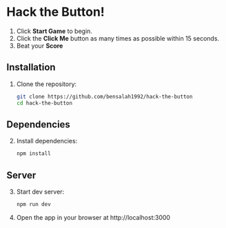 # Hack the Button!

1. Click **Start Game** to begin.
2. Click the **Click Me** button as many times as possible within 15 seconds.
3. Beat your **Score**

## Installation
1. Clone the repository:
   ```bash
   git clone https://github.com/bensalah1992/hack-the-button
   cd hack-the-button

## Dependencies
2. Install dependencies:
   ```bash
   npm install

## Server
3. Start dev server:
   ```bash
   npm run dev

4.	Open the app in your browser at http://localhost:3000
